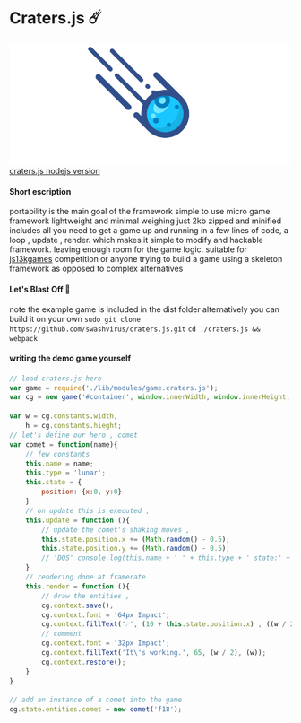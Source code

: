 # Craters.js ☄️
![](craters.gif)
[craters.js nodejs version️](https://github.com/swashvirus/node-craters.js)
#### Short escription
portability is the main goal of the framework
simple to use micro game framework lightweight and minimal weighing just 2kb zipped and minified includes all you need to get a game up and running in a few lines of code, a loop , update , render. which makes it simple to modify and hackable framework. leaving enough room for the game logic. suitable for [js13kgames](https://js13kgames.com) competition or anyone trying to build a game using a skeleton framework as opposed to complex alternatives
#### Let's Blast Off 🚀
note the example game is included in the dist folder alternatively you can build it on your own 
`sudo git clone https://github.com/swashvirus/craters.js.git`
`cd ./craters.js && webpack`
#### writing the demo game yourself
```javascript
// load craters.js here
var game = require('./lib/modules/game.craters.js');
var cg = new game('#container', window.innerWidth, window.innerHeight, 60, true);

var w = cg.constants.width,
	h = cg.constants.hieght;
// let's define our hero , comet
var comet = function(name){
	// few constants
	this.name = name;
	this.type = 'lunar';
	this.state = {
		position: {x:0, y:0}
	}
	// on update this is executed ,
	this.update = function (){
		// update the comet's shaking moves ,
		this.state.position.x += (Math.random() - 0.5);
		this.state.position.y += (Math.random() - 0.5);
		// 'DOS' console.log(this.name + ' ' + this.type + ' state:' + JSON.stringify(this.state));
	}
	// rendering done at framerate
	this.render = function (){
		// draw the entities ,
		cg.context.save();
		cg.context.font = '64px Impact';
		cg.context.fillText('☄️', (10 + this.state.position.x) , ((w / 2) + this.state.position.x), (w));
		// comment
		cg.context.font = '32px Impact';
		cg.context.fillText('It\'s working.️', 65, (w / 2), (w));
		cg.context.restore();
	}
}

// add an instance of a comet into the game  
cg.state.entities.comet = new comet('f18');
```